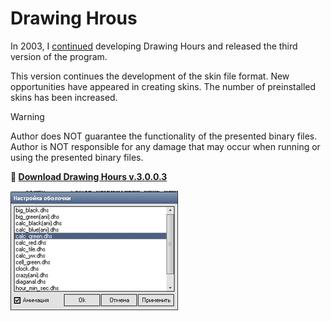 # Drawing Hrous

In 2003, I [continued](../../2002/assets/drawing_hours.md) developing Drawing Hours and released the third version of the program.

This version continues the development of the skin file format. New opportunities have appeared in creating skins. The number of preinstalled skins has been increased.

> [!WARNING]
> Author does NOT guarantee the functionality of the presented binary files.
> Author is NOT responsible for any damage that may occur when running or using the presented binary files.

**:floppy_disk: [Download Drawing Hours v.3.0.0.3](drawing_hours_3x.exe)**

![Drawing Hours v.3.0.0.3](dh33.gif)
